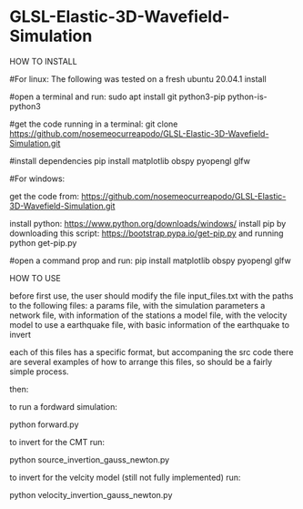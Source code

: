 # GLSL-Elastic-3D-Wavefield-Simulation

HOW TO INSTALL

#For linux:
The following was tested on a fresh ubuntu 20.04.1 install

#open a terminal and run:
sudo apt install git python3-pip python-is-python3

#get the code running in a terminal:
git clone https://github.com/nosemeocurreapodo/GLSL-Elastic-3D-Wavefield-Simulation.git

#install dependencies
pip install matplotlib obspy pyopengl glfw

#For windows:

get the code from: https://github.com/nosemeocurreapodo/GLSL-Elastic-3D-Wavefield-Simulation.git

install python: https://www.python.org/downloads/windows/
install pip by downloading this script: https://bootstrap.pypa.io/get-pip.py
and running python get-pip.py

#open a command prop and run:
pip install matplotlib obspy pyopengl glfw

HOW TO USE

before first use, the user should modify the file input_files.txt with the paths to the following files:
a params file, with the simulation parameters
a network file, with information of the stations
a model file, with the velocity model to use
a earthquake file, with basic information of the earthquake to invert

each of this files has a specific format, but accompaning the src code there are several examples of how to arrange this files, so should be a fairly simple process.

then:

to run a fordward simulation:

python forward.py 

to invert for the CMT run:

python source_invertion_gauss_newton.py

to invert for the velcity model (still not fully implemented) run:

python velocity_invertion_gauss_newton.py 
